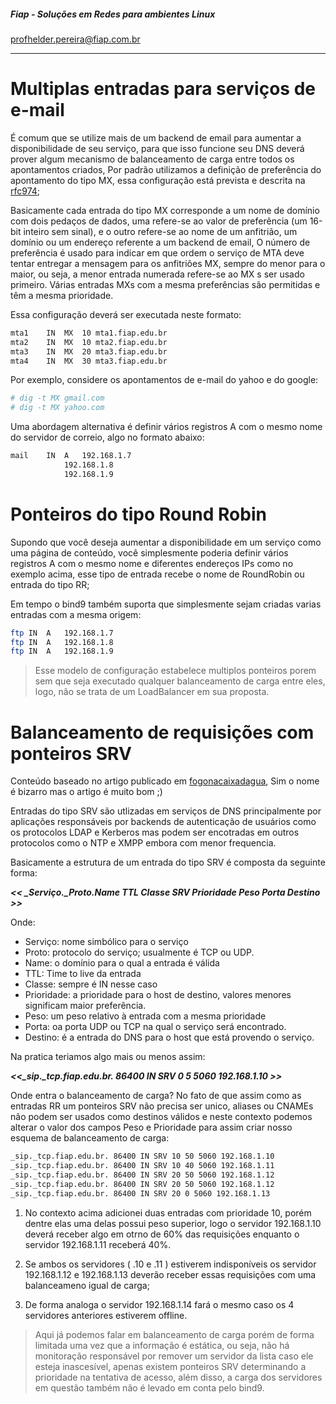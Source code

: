 ##### Fiap - Soluções em Redes para ambientes Linux
profhelder.pereira@fiap.com.br

---
# Multiplas entradas para serviços de e-mail

É comum que se utilize mais de um backend de email para aumentar a disponibilidade de seu serviço, para que isso funcione seu DNS deverá prover algum mecanismo de balanceamento de carga entre todos os apontamentos criados, Por padrão utilizamos a definição de preferência do apontamento do tipo MX, essa configuração está prevista e descrita na [rfc974]();

Basicamente cada entrada do tipo MX corresponde a um nome de domínio com dois pedaços de dados, uma refere-se ao valor de preferência (um 16-bit inteiro sem sinal), e o outro refere-se ao nome de um anfitrião, um domínio ou um endereço referente a um backend de email, O número de preferência é usado para indicar em que ordem o serviço de MTA deve tentar entregar a mensagem para os anfitriões MX, sempre do menor para o maior, ou seja, a menor entrada numerada refere-se ao MX s ser usado primeiro. Várias entradas MXs com a mesma preferências são permitidas e têm a mesma prioridade.

Essa configuração deverá ser executada neste formato:

```sh
mta1	IN	MX	10 mta1.fiap.edu.br
mta2	IN	MX	10 mta2.fiap.edu.br
mta3	IN	MX	20 mta3.fiap.edu.br
mta4	IN	MX	30 mta3.fiap.edu.br
```

Por exemplo, considere os apontamentos de e-mail do yahoo e do google:

```sh
# dig -t MX gmail.com
# dig -t MX yahoo.com
```

Uma abordagem alternativa é definir vários registros A com o mesmo nome do servidor de correio, algo no formato abaixo:

```sh
mail	IN	A	192.168.1.7
			192.168.1.8
			192.168.1.9
```

# Ponteiros do tipo Round Robin

Supondo que você deseja aumentar a disponibilidade em um serviço como uma página de conteúdo, você simplesmente poderia definir vários registros A com o mesmo nome e diferentes endereços IPs como no exemplo acima, esse tipo de entrada recebe o nome de RoundRobin ou entrada do tipo RR;

Em tempo o bind9 também suporta que simplesmente sejam criadas varias entradas com a mesma origem:

```sh
ftp	IN	A	192.168.1.7
ftp	IN	A	192.168.1.8
ftp	IN	A	192.168.1.9
```

> Esse modelo de configuração estabelece multiplos ponteiros porem sem que seja executado qualquer balanceamento de carga entre eles, logo, não se trata de um LoadBalancer em sua proposta.


# Balanceamento de requisições com ponteiros SRV

Conteúdo baseado no artigo publicado em [fogonacaixadagua](http://www.fogonacaixadagua.com.br/2009/09/dns-srv-records-com-bind/), Sim o nome é bizarro mas o artigo é muito bom ;)

Entradas do tipo SRV são utlizadas em serviços de DNS principalmente por aplicações responsáveis por backends de autenticação de usuários como os protocolos LDAP e Kerberos mas podem ser encotradas em outros protocolos como o NTP e XMPP embora com menor frequencia.

Basicamente a estrutura de um entrada do tipo SRV é composta da seguinte forma:

***<< _Serviço._Proto.Name TTL Classe SRV Prioridade Peso Porta Destino >>***

Onde:

- Serviço: nome simbólico para o serviço
- Proto: protocolo do serviço; usualmente é TCP ou UDP.
- Name: o domínio para o qual a entrada é válida
- TTL: Time to live da entrada
- Classe: sempre é IN nesse caso
- Prioridade: a prioridade para o host de destino, valores menores significam maior preferência.
- Peso: um peso relativo à entrada com a mesma prioridade
- Porta: oa porta UDP ou TCP na qual o serviço será encontrado.
- Destino: é a entrada do DNS para o host que está provendo o serviço.

Na pratica teriamos algo mais ou menos assim:

***<<_sip._tcp.fiap.edu.br. 86400 IN SRV 0 5 5060 192.168.1.10 >>***

Onde entra o balanceamento de carga? No fato de que assim como as entradas RR um ponteiros SRV não precisa ser unico, aliases ou CNAMEs não podem ser usados como destinos válidos e neste contexto podemos alterar o valor dos campos Peso e Prioridade para assim criar nosso esquema de balanceamento de carga:

```sh
_sip._tcp.fiap.edu.br. 86400 IN SRV 10 50 5060 192.168.1.10
_sip._tcp.fiap.edu.br. 86400 IN SRV 10 40 5060 192.168.1.11
_sip._tcp.fiap.edu.br. 86400 IN SRV 20 50 5060 192.168.1.12
_sip._tcp.fiap.edu.br. 86400 IN SRV 20 50 5060 192.168.1.12
_sip._tcp.fiap.edu.br. 86400 IN SRV 20 0 5060 192.168.1.13
```

1. No contexto acima adicionei duas entradas com prioridade 10, porém dentre elas uma delas possui peso superior, logo o servidor 192.168.1.10 deverá receber algo em otrno de 60% das requisições enquanto o servidor 192.168.1.11 receberá 40%.

2. Se ambos os servidores ( .10 e .11 ) estiverem indisponíveis os servidor 192.168.1.12 e 192.168.1.13 deverão receber essas requisições com uma balanceameno  igual de carga; 

3. De forma analoga o servidor 192.168.1.14 fará o mesmo caso os 4 servidores anteriores estiverem offline.

> Aqui já podemos falar em balanceamento de carga porém de forma limitada uma vez que a informação é estática, ou seja, não há monitoração responsável por remover um servidor da lista caso ele esteja inascesível, apenas existem ponteiros SRV determinando a prioridade na tentativa de acesso, além disso, a carga dos servidores em questão também não é levado em conta pelo bind9.




